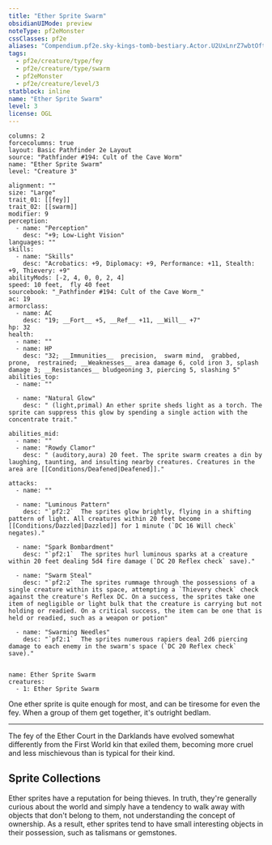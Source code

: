 ```yaml
---
title: "Ether Sprite Swarm"
obsidianUIMode: preview
noteType: pf2eMonster
cssClasses: pf2e
aliases: "Compendium.pf2e.sky-kings-tomb-bestiary.Actor.U2UxLnrZ7wbtOftk" 
tags:
  - pf2e/creature/type/fey
  - pf2e/creature/type/swarm
  - pf2eMonster
  - pf2e/creature/level/3
statblock: inline
name: "Ether Sprite Swarm"
level: 3
license: OGL
---
```


```statblock
columns: 2
forcecolumns: true
layout: Basic Pathfinder 2e Layout
source: "Pathfinder #194: Cult of the Cave Worm"
name: "Ether Sprite Swarm"
level: "Creature 3"

alignment: ""
size: "Large"
trait_01: [[fey]]
trait_02: [[swarm]]
modifier: 9
perception:
  - name: "Perception"
    desc: "+9; Low-Light Vision"
languages: ""
skills:
  - name: "Skills"
    desc: "Acrobatics: +9, Diplomacy: +9, Performance: +11, Stealth: +9, Thievery: +9"
abilityMods: [-2, 4, 0, 0, 2, 4]
speed: 10 feet,  fly 40 feet
sourcebook: "_Pathfinder #194: Cult of the Cave Worm_"
ac: 19
armorclass:
  - name: AC
    desc: "19; __Fort__ +5, __Ref__ +11, __Will__ +7"
hp: 32
health:
  - name: ""
  - name: HP
    desc: "32; __Immunities__  precision,  swarm mind,  grabbed,  prone,  restrained; __Weaknesses__ area damage 6, cold iron 3, splash damage 3; __Resistances__ bludgeoning 3, piercing 5, slashing 5"
abilities_top:
  - name: ""

  - name: "Natural Glow"
    desc: " (light,primal) An ether sprite sheds light as a torch. The sprite can suppress this glow by spending a single action with the concentrate trait."

abilities_mid:
  - name: ""
  - name: "Rowdy Clamor"
    desc: " (auditory,aura) 20 feet. The sprite swarm creates a din by laughing, taunting, and insulting nearby creatures. Creatures in the area are [[Conditions/Deafened|Deafened]]."

attacks:
  - name: ""

  - name: "Luminous Pattern"
    desc: "`pf2:2`  The sprites glow brightly, flying in a shifting pattern of light. All creatures within 20 feet become [[Conditions/Dazzled|Dazzled]] for 1 minute (`DC 16 Will check` negates)."

  - name: "Spark Bombardment"
    desc: "`pf2:1`  The sprites hurl luminous sparks at a creature within 20 feet dealing 5d4 fire damage (`DC 20 Reflex check` save)."

  - name: "Swarm Steal"
    desc: "`pf2:2`  The sprites rummage through the possessions of a single creature within its space, attempting a `Thievery check` check against the creature's Reflex DC. On a success, the sprites take one item of negligible or light bulk that the creature is carrying but not holding or readied. On a critical success, the item can be one that is held or readied, such as a weapon or potion"

  - name: "Swarming Needles"
    desc: "`pf2:1`  The sprites numerous rapiers deal 2d6 piercing damage to each enemy in the swarm's space (`DC 20 Reflex check` save)."
 
```

```encounter-table
name: Ether Sprite Swarm
creatures:
  - 1: Ether Sprite Swarm
```



One ether sprite is quite enough for most, and can be tiresome for even the fey. When a group of them get together, it's outright bedlam.

* * *

The fey of the Ether Court in the Darklands have evolved somewhat differently from the First World kin that exiled them, becoming more cruel and less mischievous than is typical for their kind.

## Sprite Collections

Ether sprites have a reputation for being thieves. In truth, they're generally curious about the world and simply have a tendency to walk away with objects that don't belong to them, not understanding the concept of ownership. As a result, ether sprites tend to have small interesting objects in their possession, such as talismans or gemstones.

